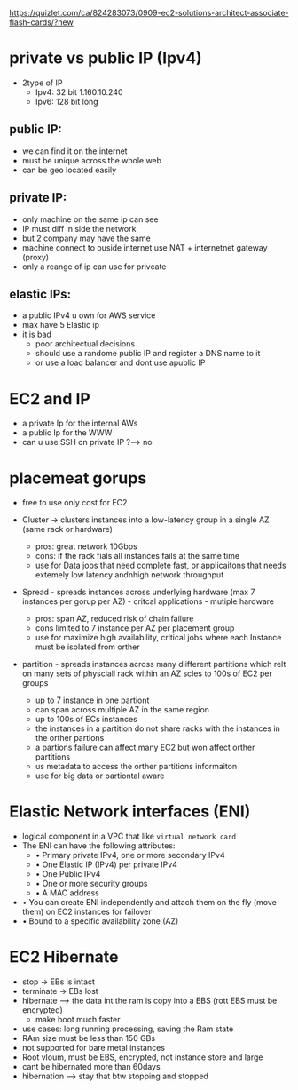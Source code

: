 https://quizlet.com/ca/824283073/0909-ec2-solutions-architect-associate-flash-cards/?new
# private vs public IP (Ipv4)
 - 2type of IP
     - Ipv4: 32 bit 1.160.10.240
     - Ipv6: 128 bit long
## public IP:
 - we can find it on the internet
 - must be unique across the whole web
 - can be geo located easily
## private IP:
 - only machine on the same ip can see
 - IP must diff in side the network
 - but 2 company may have the same
 - machine connect to ouside internet use NAT + internetnet gateway (proxy)
 - only a reange of ip can use for privcate
## elastic IPs:
 - a public IPv4 u own for AWS service
 - max have 5 Elastic ip
 - it is bad
     - poor architectual decisions
     - should use a randome public IP and register a DNS name to it
     - or use a load balancer and dont use apublic IP
# EC2 and IP
 - a private Ip for the internal AWs
 - a public Ip for the WWW
 - can u use SSH on private IP ?--> no
# placemeat gorups
 - free to use only cost for EC2
 - Cluster -> clusters instances into a low-latency group in a single AZ (same rack or hardware)
     - pros: great network 10Gbps
     - cons: if the rack fials all instances fails at the same time
     - use for Data jobs that need complete fast, or applicaitons that needs extemely low latency andnhigh network throughput
  
 - Spread - spreads instances across underlying hardware (max 7 instances per gorup per AZ) - critcal applications - mutiple hardware
     - pros: span AZ, reduced risk of chain failure
     - cons limited to 7 instance per AZ per placement group
     - use for maximize high availability, critical jobs where each Instance must be isolated from orther
 - partition - spreads instances across many diifferent partitions which relt on many sets of physciall rack within an AZ scles to 100s of EC2 per groups
     - up to 7 instance in one partiont
     - can span across multiple AZ in the same region
     - up to 100s of ECs instances
     - the instances in a partition do not share racks with the instances in the orther partions
     - a partions failure can affect many EC2 but won affect orther partitions
     - us metadata to access the orther partitions informaiton
     - use for big data or partiontal aware
# Elastic Network interfaces (ENI)
 - logical component in a VPC that like `virtual network card`
 - The ENI can have the following attributes:
   - • Primary private IPv4, one or more secondary IPv4
   - • One Elastic IP (IPv4) per private IPv4
   - • One Public IPv4
   - • One or more security groups
   - • A MAC address
  - • You can create ENI independently and attach them on the fly (move them) on EC2 instances for failover
  - • Bound to a specific availability zone (AZ) 
# EC2 Hibernate
 - stop -> EBs is intact
 - terminate -> EBs lost
 - hibernate --> the data int the ram is copy into a EBS (rott EBS must be encrypted)
   - make boot much faster
 - use cases: long running processing, saving the Ram state
 - RAm size must be less than 150 GBs
 - not supported for bare metal instances
 - Root vloum, must be EBS, encrypted, not instance store and large
 - cant be hibernated more than 60days
 - hibernation --> stay that btw stopping and stopped 
